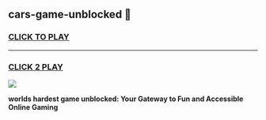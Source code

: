 
## cars-game-unblocked 👋
<h3>
<a href="https://premium.freeplayer.one?title=cars-game-unblocked&ref=14F">CLICK TO PLAY</a></h3>
<hr>

<h3>
<a href="https://premium.freeplayer.one?title=cars-game-unblocked&ref=14F">CLICK 2 PLAY</a>
  
</h3>

<a href="https://premium.freeplayer.one?title=cars-game-unblocked&ref=12F/"><img src="https://clearcache.store/games.png"></a>


**worlds hardest game unblocked: Your Gateway to Fun and Accessible Online Gaming**
